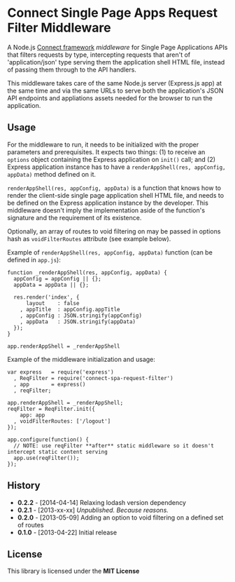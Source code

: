 # Connect Single Page Apps Request Filter Middleware

A Node.js [Connect framework](https://github.com/senchalabs/connect)
*middleware* for Single Page Applications APIs that filters requests
by type, intercepting requests that aren't of 'application/json' type
serving them the application shell HTML file, instead of passing them
through to the API handlers.

This middleware takes care of the same Node.js server (Express.js app)
at the same time and via the same URLs to serve both the application's
JSON API endpoints and appliations assets needed for the browser to run
the application.

## Usage

For the middleware to run, it needs to be initialized with the proper
parameters and prerequisites. It expects two things: (1) to receive
an `options` object containing the Express application on `init()`
call; and (2) Express application instance has to have a
`renderAppShell(res, appConfig, appData)` method defined on it.

`renderAppShell(res, appConfig, appData)` is a function that knows
how to render the client-side single page application shell HTML file,
and needs to be defined on the Express application instance by the
developer. This middleware doesn't imply the implementation aside
of the function's signature and the requirement of its existence.

Optionally, an array of routes to void filtering on may be passed in
options hash as `voidFilterRoutes` attribute (see example below).


Example of `renderAppShell(res, appConfig, appData)` function (can be defined in `app.js`):

    function _renderAppShell(res, appConfig, appData) {
      appConfig = appConfig || {};
      appData = appData || {};

      res.render('index', {
          layout    : false
        , appTitle  : appConfig.appTitle
        , appConfig : JSON.stringify(appConfig)
        , appData   : JSON.stringify(appData)
      });
    }

    app.renderAppShell = _renderAppShell


Example of the middleware initialization and usage:

    var express   = require('express')
      , ReqFilter = require('connect-spa-request-filter')
      , app       = express()
      , reqFilter;

    app.renderAppShell = _renderAppShell;
    reqFilter = ReqFilter.init({
        app: app
      , voidFilterRoutes: ['/logout']
    });

    app.configure(function() {
      // NOTE: use reqFilter **after** static middleware so it doesn't intercept static content serving
      app.use(reqFilter());
    });


## History

  * **0.2.2** - [2014-04-14] Relaxing lodash version dependency
  * **0.2.1** - [2013-xx-xx] _Unpublished. Because reasons._
  * **0.2.0** - [2013-05-09] Adding an option to void filtering on a defined set of routes
  * **0.1.0** - [2013-04-22] Initial release

## License

This library is licensed under the **MIT License**

